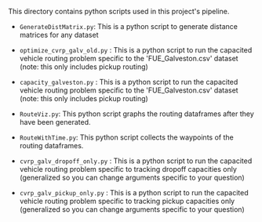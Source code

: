 This directory contains python scripts used in this project's pipeline.

* `GenerateDistMatrix.py`: This is a python script to generate distance matrices for any dataset

* `optimize_cvrp_galv_old.py` : This is a python script to run the capacited vehicle routing problem specific to the 'FUE_Galveston.csv' dataset (note: this only includes pickup routing)

* `capacity_galveston.py` : This is a python script to run the capacited vehicle routing problem specific to the 'FUE_Galveston.csv' dataset (note: this only includes pickup routing)

* `RouteViz.py`: This python script graphs the routing dataframes after they have been generated. 

* `RouteWithTime.py`: This python script collects the waypoints of the routing dataframes.

* `cvrp_galv_dropoff_only.py` : This is a python script to run the capacited vehicle routing problem specific to tracking dropoff capacities only (generalized so you can change arguments specific to your question)

* `cvrp_galv_pickup_only.py` : This is a python script to run the capacited vehicle routing problem specific to tracking pickup capacities only (generalized so you can change arguments specific to your question)



